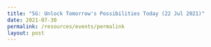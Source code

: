 ```yaml
---
title: "5G: Unlock Tomorrow's Possibilities Today (22 Jul 2021)"
date: 2021-07-30
permalink: /resources/events/permalink
layout: post
---
```

